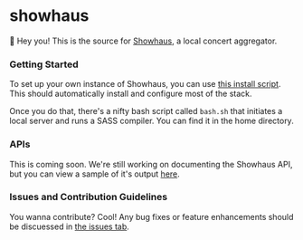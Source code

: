 # showhaus

👋 Hey you! This is the source for [Showhaus](http://www.showhaus.org), a local concert aggregator.

### Getting Started

To set up your own  instance of Showhaus, you can use [this install script](#). This should automatically install and configure most of the stack.

Once you do that, there's a nifty bash script called ```bash.sh``` that initiates a local server and runs a SASS compiler. You can find it in the home directory.

### APIs

This is coming soon. We're still working on documenting the Showhaus API, but you can view a sample of it's output [here](#).

### Issues and Contribution Guidelines

You wanna contribute? Cool! Any bug fixes or feature enhancements should be discuessed in [the issues tab](https://github.com/showhaus/showhaus_angular/issues). 
